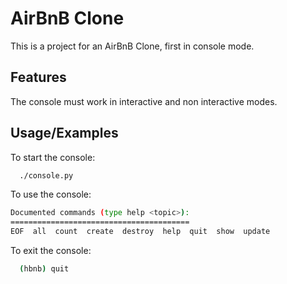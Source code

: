 # AirBnB Clone

This is a project for an AirBnB Clone, first in console mode.

## Features

The console must work in interactive and non interactive modes.


## Usage/Examples

To start the console:

```bash
  ./console.py
```

To use the console:

```bash
Documented commands (type help <topic>):
========================================
EOF  all  count  create  destroy  help  quit  show  update
```

To exit the console:

```bash
  (hbnb) quit
```
